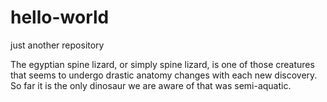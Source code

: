 # hello-world
just another repository 

The egyptian spine lizard, or simply spine lizard, is one of those creatures that seems to undergo drastic anatomy changes with each new discovery. So far it is the only dinosaur we are aware of that was semi-aquatic. 
